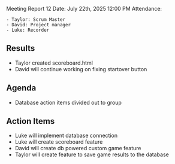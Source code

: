 Meeting Report 12
Date: July 22th, 2025 12:00 PM
Attendance:

	- Taylor: Scrum Master
	- David: Project manager
    - Luke: Recorder

## Results
- Taylor created scoreboard.html
- David will continue working on fixing startover button


## Agenda
- Database action items divided out to group


## Action Items
- Luke will implement database connection
- Luke will create scoreboard feature
- David will create db powered custom game feature
- Taylor will create feature to save game results to the database
